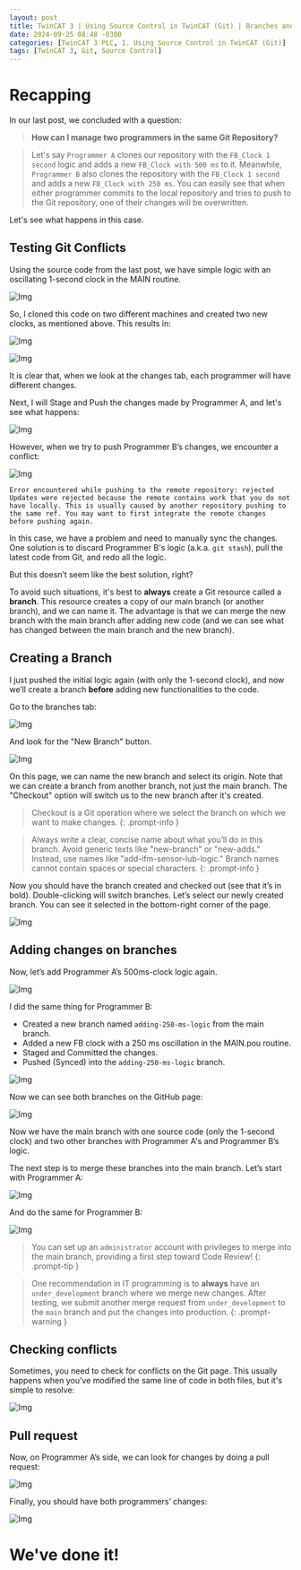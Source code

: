 ```yaml
---
layout: post
title: TwinCAT 3 | Using Source Control in TwinCAT (Git) | Branches and Merge
date: 2024-09-25 08:48 -0300
categories: [TwinCAT 3 PLC, 1. Using Source Control in TwinCAT (Git)]
tags: [TwinCAT 3, Git, Source Control]
---
```


# Recapping

In our last post, we concluded with a question:

> **How can I manage two programmers in the same Git Repository?**

> Let's say `Programmer A` clones our repository with the `FB_Clock 1 second` logic and adds a new `FB_Clock with 500 ms` to it. Meanwhile, `Programmer B` also clones the repository with the `FB_Clock 1 second` and adds a new `FB_Clock with 250 ms`. You can easily see that when either programmer commits to the local repository and tries to push to the Git repository, one of their changes will be overwritten.

Let's see what happens in this case.

## Testing Git Conflicts

Using the source code from the last post, we have simple logic with an oscillating 1-second clock in the MAIN routine.

![Img](images/teamexplorer_post/new_fb_clock.png)

So, I cloned this code on two different machines and created two new clocks, as mentioned above. This results in:

![Img](images/merge_post/programmer_a.png)

![Img](images/merge_post/programmer_b.png)

It is clear that, when we look at the changes tab, each programmer will have different changes.

Next, I will Stage and Push the changes made by Programmer A, and let's see what happens:

![Img](images/merge_post/a_push.png)

However, when we try to push Programmer B’s changes, we encounter a conflict:

![Img](images/merge_post/b_push.png)

`Error encountered while pushing to the remote repository: rejected Updates were rejected because the remote contains work that you do not have locally. This is usually caused by another repository pushing to the same ref. You may want to first integrate the remote changes before pushing again.`

In this case, we have a problem and need to manually sync the changes. One solution is to discard Programmer B's logic (a.k.a. `git stash`), pull the latest code from Git, and redo all the logic.

But this doesn’t seem like the best solution, right?

To avoid such situations, it's best to **always** create a Git resource called a **branch**. This resource creates a copy of our main branch (or another branch), and we can name it. The advantage is that we can merge the new branch with the main branch after adding new code (and we can see what has changed between the main branch and the new branch).

## Creating a Branch

I just pushed the initial logic again (with only the 1-second clock), and now we’ll create a branch **before** adding new functionalities to the code.

Go to the branches tab:

![Img](images/merge_post/branches_tab.png)

And look for the "New Branch" button.

![Img](images/merge_post/new_branch.png)

On this page, we can name the new branch and select its origin. Note that we can create a branch from another branch, not just the main branch. The "Checkout" option will switch us to the new branch after it's created.

> Checkout is a Git operation where we select the branch on which we want to make changes.
{: .prompt-info }

> Always write a clear, concise name about what you’ll do in this branch. Avoid generic texts like "new-branch" or "new-adds." Instead, use names like "add-ifm-sensor-lub-logic." Branch names cannot contain spaces or special characters.
{: .prompt-info }

Now you should have the branch created and checked out (see that it’s in bold). Double-clicking will switch branches. Let’s select our newly created branch. You can see it selected in the bottom-right corner of the page.

![Img](images/merge_post/a_repo_branch.png)

## Adding changes on branches

Now, let’s add Programmer A’s 500ms-clock logic again.

![Img](images/merge_post/500ms_changes.png)

I did the same thing for Programmer B:

- Created a new branch named `adding-250-ms-logic` from the main branch.
- Added a new FB clock with a 250 ms oscillation in the MAIN.pou routine.
- Staged and Committed the changes.
- Pushed (Synced) into the `adding-250-ms-logic` branch.

![Img](images/merge_post/250ms_changes.png)

Now we can see both branches on the GitHub page:

![Img](images/merge_post/branches_in_git.png)

Now we have the main branch with one source code (only the 1-second clock) and two other branches with Programmer A's and Programmer B’s logic.

The next step is to merge these branches into the main branch. Let’s start with Programmer A:

![Img](images/merge_post/merge_a.png)

And do the same for Programmer B:

![Img](images/merge_post/merge_b.png)

> You can set up an `administrator` account with privileges to merge into the main branch, providing a first step toward Code Review!
{: .prompt-tip }

> One recommendation in IT programming is to **always** have an `under_development` branch where we merge new changes. After testing, we submit another merge request from `under_development` to the `main` branch and put the changes into production.
{: .prompt-warning }

## Checking conflicts

Sometimes, you need to check for conflicts on the Git page. This usually happens when you've modified the same line of code in both files, but it's simple to resolve:

![Img](images/merge_post/checking_conflicts.png)

## Pull request

Now, on Programmer A’s side, we can look for changes by doing a pull request:

![Img](images/merge_post/pullrequest.png)

Finally, you should have both programmers’ changes:

![Img](images/merge_post/merging_done.png)

# We've done it!
